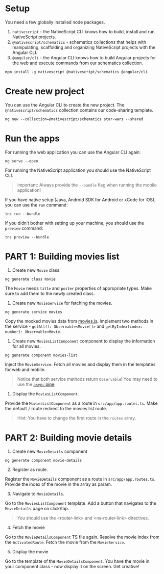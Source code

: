 # Setup

You need a few globally installed node packages.
1. `nativescript` - the NativeScript CLI knows how to build, install and run NativeScript projects.
2. `@nativescript/schematics` - schematics collections that helps with manipulating, scaffolding and organizing NativeScript projects with the Angular CLI.
3. `@angular/cli` - the Angular CLI knows how to build Angular projects for the web and execute commands from our schematics collection.

```
npm install -g nativescript @nativescript/schematics @angular/cli
```

# Create new project

You can use the Angular CLI to create the new project. The `@nativescript/schematics` collection contains our code-sharing template.

```
ng new --collection=@nativescript/schematics star-wars --shared
```

# Run the apps

For running the web application you can use the Angular CLI again:

```
ng serve --open 
```

For running the NativeScript application you should use the NativeScript CLI.
> Important: Always provide the `--bundle` flag when running the mobile application!

If you have native setup (Java, Android SDK for Android or xCode for iOS), you can use the `run` command:

```
tns run --bundle
```

If you didn't bother with setting up your machine, you should use the `preview` command:

```
tns preview --bundle
```

# PART 1: Building movies list
1. Create new `Movie` class.
```
ng generate class movie
```

The `Movie` needs `title` and `poster` properties of appropriate types. Make sure to add them to the newly created class.

1. Create new `MovieService` for fetching the movies.

```
ng generate service movies
```

Copy the mocked movies data from [movies.js](movies.js).
Implement two methods in the service - `getAll(): Observable<Movie[]>` and `getByIndex(index: number): Observable<Movie`. 

1. Create new `MoviesListComponent` component to display the information for all movies.

```
ng generate component movies-list
```

Inject the `MovieService`.
Fetch all movies and display them in the templates for web and mobile.
> Notice that both service methods return `Observable`! You may need to use the [`async` pipe](https://angular.io/api/common/AsyncPipe).

1. Display the `MoviesListComponent`.

Provide the `MoviesListComponent` as a route in `src/app/app.routes.ts`.
Make the default `/` route redirect to the movies list route.
> Hint: You have to change the first route in the `routes` array.

# PART 2: Building movie details

1. Create new `MovieDetails` component
```
ng generate component movie-details
```

2. Register as route.

Register the `MovieDetails` component as a route in `src/app/app.routes.ts`.
Provide the index of the movie in the array as param.

3. Navigate to `MovieDetails`.

Go to the `MoviesListComponent` template.
Add a button that navigates to the `MovieDetails` page on click/tap.
> You should use the \<router-link\> and \<ns-router-link\> directives.

4. Fetch the movie

Go to the `MovieDetailsComponent` TS file again.
Resolve the movie index from the `ActivatedRoute`. Fetch the movie from the `MovieService`.

5. Display the movie

Go to the template of the `MovieDetailsComponent`.
You have the movie in your component class - now display it on the screen. Get creative!
